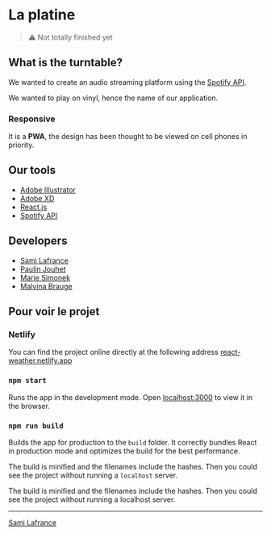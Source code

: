 # La platine

> ⚠️ Not totally finished yet

## What is the turntable?

We wanted to create an audio streaming platform using the [Spotify API](https://developer.spotify.com/documentation/web-api/).

We wanted to play on vinyl, hence the name of our application.

### Responsive

It is a **PWA**, the design has been thought to be viewed on cell phones in priority.

## Our tools

- [Adobe Illustrator](https://www.adobe.com/fr/products/illustrator.html)
- [Adobe XD](https://www.adobe.com/fr/products/xd.html)
- [React.js](https://fr.reactjs.org/)
- [Spotify API](https://developer.spotify.com/documentation/web-api/)

## Developers

- [Sami Lafrance](https://samilafrance.com)
- [Paulin Jouhet](https://soundcloud.com/p-jo-892635371?ref=clipboard)
- [Marie Simonek](https://www.behance.net/mariesmk)
- [Malvina Brauge](https://malvinabrauge.com/)

## Pour voir le projet

### Netlify

You can find the project online directly at the following address [react-weather.netlify.app](https://react-weather.netlify.app)

### `npm start`

Runs the app in the development mode.
Open [localhost:3000](http://localhost:3000) to view it in the browser.

### `npm run build`

Builds the app for production to the `build` folder.
It correctly bundles React in production mode and optimizes the build for the best performance.

The build is minified and the filenames include the hashes.
Then you could see the project without running a `localhost` server.

The build is minified and the filenames include the hashes. Then you could see the project without running a localhost server.

---

[Sami Lafrance](https://www.samilafrance.com/)
